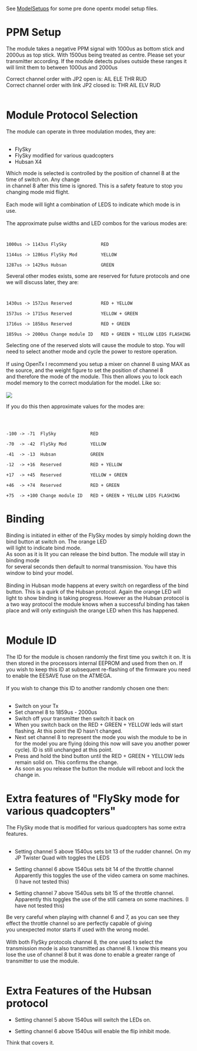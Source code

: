 See [ModelSetups](ModelSetups.md) for some pre done opentx model setup files.

# PPM Setup #

The module takes a negative PPM signal with 1000us as bottom stick and 2000us as top stick. With 1500us being treated as centre. Please set your transmitter according.
If the module detects pulses outside these ranges it will limit them to between 1000us and 2000us

Correct channel order with JP2 open is: AIL ELE THR RUD <br>
Correct channel order with link JP2 closed is: THR AIL ELV RUD<br>
<br>
<h1>Module Protocol Selection</h1>

The module can operate in three modulation modes, they are:<br>
<br>
<ul><li>FlySky<br>
</li><li>FlySky modified for various quadcopters<br>
</li><li>Hubsan X4</li></ul>

Which mode is selected is controlled by the position of channel 8 at the time of switch on. Any change<br>
in channel 8 after this time is ignored. This is a safety feature to stop you changing mode mid flight.<br>
<br>
Each mode will light a combination of LEDS to indicate which mode is in use.<br>
<br>
The approximate pulse widths and LED combos for the various modes are:<br>
<pre><code><br>
1000us -&gt; 1143us FlySky             RED<br>
1144us -&gt; 1286us FlySky Mod         YELLOW<br>
1287us -&gt; 1429us Hubsan             GREEN</code></pre>
Several other modes exists, some are reserved for future protocols and one we will discuss later, they are:<br>
<pre><code><br>
1430us -&gt; 1572us Reserved           RED + YELLOW<br>
1573us -&gt; 1715us Reserved           YELLOW + GREEN<br>
1716us -&gt; 1858us Reserved           RED + GREEN<br>
1859us -&gt; 2000us Change module ID   RED + GREEN + YELLOW LEDS FLASHING</code></pre>
Selecting one of the reserved slots will cause the module to stop. You will need to select another mode and cycle the power to restore operation.<br>
<br>
If using OpenTx I recommend you setup a mixer on channel 8 using MAX as the source, and the weight figure to set the position of channel 8<br>
and therefore the mode of the module. This then allows you to lock each model memory to the correct modulation for the model. Like so:<br>
<br>
<img src='http://rc-ppm-2-spi.googlecode.com/svn/wiki/images/channel8_mixer.jpg' border='0'>

If you do this then approximate values for the modes are:<br>
<br>
<pre><code><br>
-100 -&gt; -71  FlySky             RED<br>
-70  -&gt; -42  FlySky Mod         YELLOW<br>
-41  -&gt; -13  Hubsan             GREEN<br>
-12  -&gt; +16  Reserved           RED + YELLOW<br>
+17  -&gt; +45  Reserved           YELLOW + GREEN<br>
+46  -&gt; +74  Reserved           RED + GREEN<br>
+75  -&gt; +100 Change module ID   RED + GREEN + YELLOW LEDS FLASHING</code></pre>

<h1>Binding</h1>

Binding is initiated in either of the FlySky modes by simply holding down the bind button at switch on. The orange LED<br>
will light to indicate bind mode. <br>
As soon as it is lit you can release the bind button. The module will stay in binding mode<br>
for several seconds then default to normal transmission. You have this window to bind your model.<br>
<br>
Binding in Hubsan mode happens at every switch on regardless of the bind button. This is a quirk of the Hubsan protocol. Again the orange LED will light to show binding is taking progress. However as the Hubsan protocol is a two way protocol the module knows when a successful binding has taken place and will only extinguish the orange LED when this has happened.<br>
<br>
<h1>Module ID</h1>

The ID for the module is chosen randomly the first time you switch it on. It is then stored in the processors internal EEPROM and used from then on. If you wish to keep this ID at subsequent re-flashing of the firmware you need to enable the EESAVE fuse on the ATMEGA.<br>
<br>
If you wish to change this ID to another randomly chosen one then:<br>
<br>
<ul><li>Switch on your Tx<br>
</li><li>Set channel 8 to 1859us - 2000us<br>
</li><li>Switch off your transmitter then switch it back on<br>
</li><li>When you switch back on the RED + GREEN + YELLOW leds will start flashing. At this point the ID hasn't changed.<br>
</li><li>Next set channel 8 to represent the mode you wish the module to be in for the model you are flying (doing this now will save you another power cycle). ID is still unchanged at this point.<br>
</li><li>Press and hold the bind button until the RED + GREEN + YELLOW leds remain solid on. This confirms the change.<br>
</li><li>As soon as you release the button the module will reboot and lock the change in.</li></ul>

<h1>Extra features of "FlySky mode for various quadcopters"</h1>

The FlySky mode that is modified for various quadcopters has some extra features.<br>
<br>
<ul><li>Setting channel 5 above 1540us sets bit 13 of the rudder channel. On my JP Twister Quad with toggles the LEDS</li></ul>

<ul><li>Setting channel 6 above 1540us sets bit 14 of the throttle channel Apparently this toggles the use of the video camera on some machines. (I have not tested this)</li></ul>

<ul><li>Setting channel 7 above 1540us sets bit 15 of the throttle channel. Apparently this toggles the use of the still camera on some machines. (I have not tested this)</li></ul>

Be very careful when playing with channel 6 and 7, as you can see they effect the throttle channel so are perfectly capable of giving<br>
you unexpected motor starts if used with the wrong model.<br>
<br>
With both FlySky protocols channel 8, the one used to select the transmission mode is also transmitted as channel 8. I know this means you<br>
lose the use of channel 8 but it was done to enable a greater range of transmitter to use the module.<br>
<br>
<h1>Extra Features of the Hubsan protocol</h1>

<ul><li>Setting channel 5 above 1540us will switch the LEDs on.</li></ul>

<ul><li>Setting channel 6 above 1540us will enable the flip inhibit mode.</li></ul>

Think that covers it.
